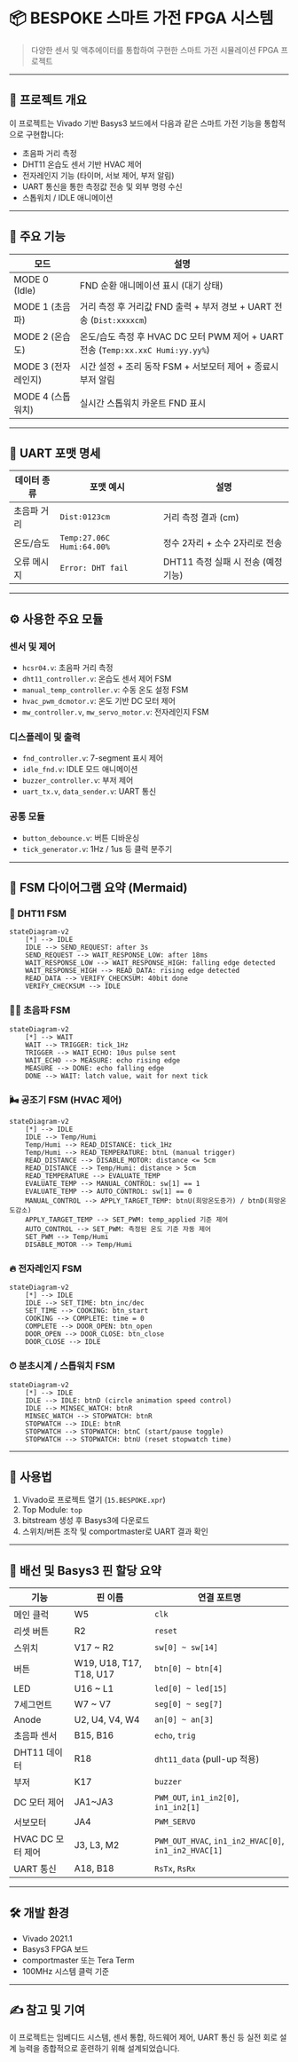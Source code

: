 # 📦 BESPOKE 스마트 가전 FPGA 시스템

> 다양한 센서 및 액추에이터를 통합하여 구현한 스마트 가전 시뮬레이션 FPGA 프로젝트

---

## 📌 프로젝트 개요

이 프로젝트는 Vivado 기반 Basys3 보드에서 다음과 같은 스마트 가전 기능을 통합적으로 구현합니다:

* 초음파 거리 측정
* DHT11 온습도 센서 기반 HVAC 제어
* 전자레인지 기능 (타이머, 서보 제어, 부저 알림)
* UART 통신을 통한 측정값 전송 및 외부 명령 수신
* 스톱워치 / IDLE 애니메이션

---

## 🎯 주요 기능

| 모드             | 설명                                                                 |
| -------------- | ------------------------------------------------------------------ |
| MODE 0 (Idle)  | FND 순환 애니메이션 표시 (대기 상태)                                            |
| MODE 1 (초음파)   | 거리 측정 후 거리값 FND 출력 + 부저 경보 + UART 전송 (`Dist:xxxxcm`)               |
| MODE 2 (온습도)   | 온도/습도 측정 후 HVAC DC 모터 PWM 제어 + UART 전송 (`Temp:xx.xxC Humi:yy.yy%`) |
| MODE 3 (전자레인지) | 시간 설정 + 조리 동작 FSM + 서보모터 제어 + 종료시 부저 알림                            |
| MODE 4 (스톱워치)  | 실시간 스톱워치 카운트 FND 표시                                                |

---

## 📡 UART 포맷 명세

| 데이터 종류 | 포맷 예시                     | 설명                       |
| ------ | ------------------------- | ------------------------ |
| 초음파 거리 | `Dist:0123cm`             | 거리 측정 결과 (cm)            |
| 온도/습도  | `Temp:27.06C Humi:64.00%` | 정수 2자리 + 소수 2자리로 전송      |
| 오류 메시지 | `Error: DHT fail`         | DHT11 측정 실패 시 전송 (예정 기능) |

---

## ⚙️ 사용한 주요 모듈

### 센서 및 제어

* `hcsr04.v`: 초음파 거리 측정
* `dht11_controller.v`: 온습도 센서 제어 FSM
* `manual_temp_controller.v`: 수동 온도 설정 FSM
* `hvac_pwm_dcmotor.v`: 온도 기반 DC 모터 제어
* `mw_controller.v`, `mw_servo_motor.v`: 전자레인지 FSM

### 디스플레이 및 출력

* `fnd_controller.v`: 7-segment 표시 제어
* `idle_fnd.v`: IDLE 모드 애니메이션
* `buzzer_controller.v`: 부저 제어
* `uart_tx.v`, `data_sender.v`: UART 통신

### 공통 모듈

* `button_debounce.v`: 버튼 디바운싱
* `tick_generator.v`: 1Hz / 1us 등 클럭 분주기

---

## 🔁 FSM 다이어그램 요약 (Mermaid)

### 🧠 DHT11 FSM

```mermaid
stateDiagram-v2
    [*] --> IDLE
    IDLE --> SEND_REQUEST: after 3s
    SEND_REQUEST --> WAIT_RESPONSE_LOW: after 18ms
    WAIT_RESPONSE_LOW --> WAIT_RESPONSE_HIGH: falling edge detected
    WAIT_RESPONSE_HIGH --> READ_DATA: rising edge detected
    READ_DATA --> VERIFY_CHECKSUM: 40bit done
    VERIFY_CHECKSUM --> IDLE
```

### 🚶‍♂️ 초음파 FSM

```mermaid
stateDiagram-v2
    [*] --> WAIT
    WAIT --> TRIGGER: tick_1Hz
    TRIGGER --> WAIT_ECHO: 10us pulse sent
    WAIT_ECHO --> MEASURE: echo rising edge
    MEASURE --> DONE: echo falling edge
    DONE --> WAIT: latch value, wait for next tick
```

### 🌬️ 공조기 FSM (HVAC 제어)

```mermaid
stateDiagram-v2
    [*] --> IDLE
    IDLE --> Temp/Humi
    Temp/Humi --> READ_DISTANCE: tick_1Hz
    Temp/Humi --> READ_TEMPERATURE: btnL (manual trigger)
    READ_DISTANCE --> DISABLE_MOTOR: distance <= 5cm
    READ_DISTANCE --> Temp/Humi: distance > 5cm
    READ_TEMPERATURE --> EVALUATE_TEMP
    EVALUATE_TEMP --> MANUAL_CONTROL: sw[1] == 1
    EVALUATE_TEMP --> AUTO_CONTROL: sw[1] == 0
    MANUAL_CONTROL --> APPLY_TARGET_TEMP: btnU(희망온도증가) / btnD(희망온도감소)
    APPLY_TARGET_TEMP --> SET_PWM: temp_applied 기준 제어
    AUTO_CONTROL --> SET_PWM: 측정된 온도 기준 자동 제어
    SET_PWM --> Temp/Humi
    DISABLE_MOTOR --> Temp/Humi
```

### 🔥 전자레인지 FSM

```mermaid
stateDiagram-v2
    [*] --> IDLE
    IDLE --> SET_TIME: btn_inc/dec
    SET_TIME --> COOKING: btn_start
    COOKING --> COMPLETE: time = 0
    COMPLETE --> DOOR_OPEN: btn_open
    DOOR_OPEN --> DOOR_CLOSE: btn_close
    DOOR_CLOSE --> IDLE
```

### ⏱ 분초시계 / 스톱워치 FSM

```mermaid
stateDiagram-v2
    [*] --> IDLE
    IDLE --> IDLE: btnD (circle animation speed control)
    IDLE --> MINSEC_WATCH: btnR
    MINSEC_WATCH --> STOPWATCH: btnR
    STOPWATCH --> IDLE: btnR
    STOPWATCH --> STOPWATCH: btnC (start/pause toggle)
    STOPWATCH --> STOPWATCH: btnU (reset stopwatch time)
```

---

## 💬 사용법

1. Vivado로 프로젝트 열기 (`15.BESPOKE.xpr`)
2. Top Module: `top`
3. bitstream 생성 후 Basys3에 다운로드
4. 스위치/버튼 조작 및 comportmaster로 UART 결과 확인

---

## 🔌 배선 및 Basys3 핀 할당 요약

| 기능            | 핀 이름                    | 연결 포트명                                               |
| ------------- | ----------------------- | ---------------------------------------------------- |
| 메인 클럭         | W5                      | `clk`                                                |
| 리셋 버튼         | R2                      | `reset`                                              |
| 스위치           | V17 \~ R2               | `sw[0] ~ sw[14]`                                     |
| 버튼            | W19, U18, T17, T18, U17 | `btn[0] ~ btn[4]`                                    |
| LED           | U16 \~ L1               | `led[0] ~ led[15]`                                   |
| 7세그먼트         | W7 \~ V7                | `seg[0] ~ seg[7]`                                    |
| Anode         | U2, U4, V4, W4          | `an[0] ~ an[3]`                                      |
| 초음파 센서        | B15, B16                | `echo`, `trig`                                       |
| DHT11 데이터     | R18                     | `dht11_data` (pull-up 적용)                            |
| 부저            | K17                     | `buzzer`                                             |
| DC 모터 제어      | JA1\~JA3                | `PWM_OUT`, `in1_in2[0]`, `in1_in2[1]`                |
| 서보모터          | JA4                     | `PWM_SERVO`                                          |
| HVAC DC 모터 제어 | J3, L3, M2              | `PWM_OUT_HVAC`, `in1_in2_HVAC[0]`, `in1_in2_HVAC[1]` |
| UART 통신       | A18, B18                | `RsTx`, `RsRx`                                       |

---

## 🛠 개발 환경

* Vivado 2021.1
* Basys3 FPGA 보드
* comportmaster 또는 Tera Term
* 100MHz 시스템 클럭 기준

---

## ✍️ 참고 및 기여

이 프로젝트는 임베디드 시스템, 센서 통합, 하드웨어 제어, UART 통신 등 실전 회로 설계 능력을 종합적으로 훈련하기 위해 설계되었습니다.
